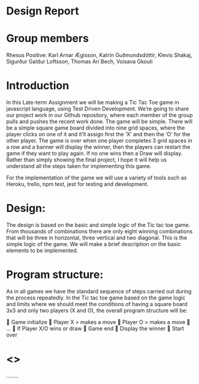 # Design Report

# Group members
Rhesus Positive:
Karl Arnar Ægisson, 
Katrín Guðmundsdóttir, 
Klevis Shakaj,
Sigurður Galdur Loftsson, 
Thomas Ari Bech, 
Voisava Gkouli

# Introduction
In this Late-term Assignment we will be making a Tic Tac Toe game in javascript language, using Test Driven Development. We’re going to share our project work in our Github repository, where each member of the group pulls and pushes the recent work done. 
The game will be simple. There will be a simple square game board divided into nine grid spaces, where the player clicks on one of it and it’ll assign first the ‘X’ and then the ‘O’ for the other player. The game is over when one player completes 3 grid spaces in a row and a banner will display the winner, then the players can restart the game if they want to play again. If no one wins then a Draw will display. 
Rather than simply showing the final project, I hope it will help us understand all the steps taken for implementing this game. 
 
For the implementation of the game we will use a variety of tools such as Heroku, trello, npm test, jest for testing and development.


# Design:

The design is based on the basic and simple logic of the Tic tac toe game. From thousands of combinations there are only eight winning combinations that will be three in horizontal, three vertical and two diagonal. This is the simple logic of the game. We will make a brief description on the basic elements to be implemented. 

# Program structure:

As in all games we have the standard sequence of steps carried out during the process repeatedly. In the Tic tac toe game based on the game logic and limits where we should meet the conditions of having a square board 3x3 and only two players (X and O), the overall program structure will be:

	Game initialize
	Player X > makes a move
	Player O > makes a move
	…
	If Player X/O wins or draw
	Game end
	Display the winner
	Start over



 # <<class diagram>>


……..